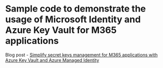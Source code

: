 # Sample code to demonstrate the usage of Microsoft Identity and Azure Key Vault for M365 applications

Blog post - [Simplify secret keys management for M365 applications with Azure Key Vault and Azure Managed Identity](https://spblog.net/post/2021/05/25/simplify-secret-keys-management-for-m365-applications-with-azure-key-vault-and-azure-managed-identity)
